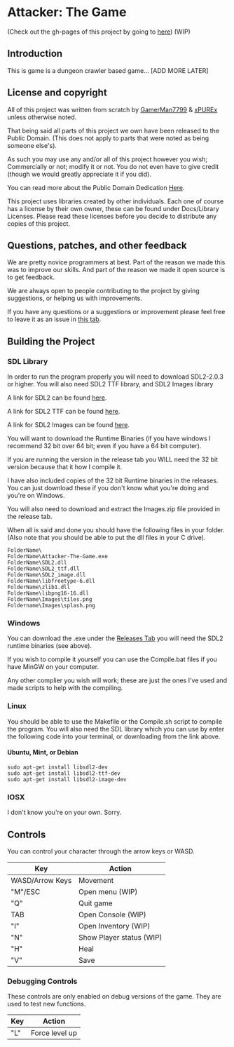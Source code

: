 # Attacker: The Game

(Check out the gh-pages of this project by going to [here](http://dragon-wonder.github.io/Attacker-The-Game/)) (WIP)

## Introduction

This is game is a dungeon crawler based game... [ADD MORE LATER]


## License and copyright

All of this project was written from scratch by [GamerMan7799](https://github.com/GamerMan7799) & [xPUREx](https://github.com/xPUREx) unless otherwise noted.

That being said all parts of this project we own have been released to the Public Domain. (This does not apply to parts that were noted as being someone else's).

As such you may use any and/or all of this project however you wish; Commercially or not; modify it or not. You do not even have to give credit (though we would greatly appreciate it if you did).

You can read more about the Public Domain Dedication [Here](http://unlicense.org/).

This project uses libraries created by other individuals. Each one of course has a license by their own owner, these can be found under Docs/Library Licenses.
Please read these licenses before you decide to distribute any copies of this project.

## Questions, patches, and other feedback

We are pretty novice programmers at best. Part of the reason we made this was to improve our skills. And part of the reason we made it open source is to get feedback.

We are always open to people contributing to the project by giving suggestions, or helping us with improvements.

If you have any questions or a suggestions or improvement please feel free to leave it as an issue in [this tab](https://github.com/dragon-wonder/Attacker-The-Game/issues).

## Building the Project

### SDL Library

In order to run the program properly you will need to download SDL2-2.0.3 or higher.
You will also need SDL2 TTF library, and SDL2 Images library

A link for SDL2 can be found [here](https://www.libsdl.org/download-2.0.php).

A link for SDL2 TTF can be found [here](https://www.libsdl.org/projects/SDL_ttf/).

A link for SDL2 Images can be found [here](https://www.libsdl.org/projects/SDL_image/).

You will want to download the Runtime Binaries (if you have windows I recommend 32 bit over 64 bit; even if you have a 64 bit computer).

If you are running the version in the release tab you WILL need the 32 bit version because that it how I compile it.

I have also included copies of the 32 bit Runtime binaries in the releases. You can just download these if you don't know what you're doing and you're on Windows.

You will also need to download and extract the Images.zip file provided in the release tab.

When all is said and done you should have the following files in your folder. (Also note that you should be able to put the dll files in your C drive).

```
FolderName\
FolderName\Attacker-The-Game.exe
FolderName\SDL2.dll
FolderName\SDL2_ttf.dll
FolderName\SDL2_image.dll
FolderName\libfreetype-6.dll
FolderName\zlib1.dll
FolderName\libpng16-16.dll
FolderName\Images\tiles.png
Foldername\Images\splash.png
```

### Windows

You can download the .exe under the [Releases Tab](https://github.com/dragon-wonder/Attacker-The-Game/releases) you will need the SDL2 runtime binaries (see above).

If you wish to compile it yourself you can use the Compile.bat files if you have MinGW on your computer.

Any other complier you wish will work; these are just the ones I've used and made scripts to help with the compiling.

### Linux

You should be able to use the Makefile or the Compile.sh script to compile the program. You will also need the SDL library which you can use by enter the following code into your terminal, or downloading from the link above.

#### Ubuntu, Mint, or Debian

```
sudo apt-get install libsdl2-dev
sudo apt-get install libsdl2-ttf-dev
sudo apt-get install libsdl2-image-dev
```

### IOSX

I don't know you're on your own. Sorry.

## Controls

You can control your character through the arrow keys or WASD.

| Key             | Action                   |
|-----------------|--------------------------|
| WASD/Arrow Keys | Movement                 |
| "M"/ESC         | Open menu (WIP)          |
| "Q"             | Quit game                |
| TAB             | Open Console (WIP)       |
| "I"             | Open Inventory (WIP)     |
| "N"             | Show Player status (WIP) |
| "H"             | Heal                     |
| "V"             | Save                     |

### Debugging Controls

These controls are only enabled on debug versions of the game. They are used to test new functions.

| Key | Action         |
|-----|----------------|
| "L" | Force level up |
